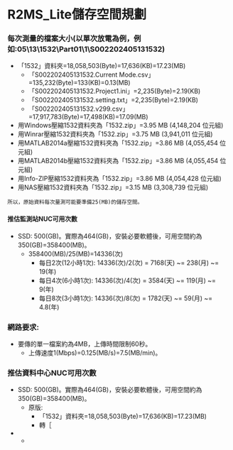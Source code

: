 # R2MS_Lite儲存空間規劃

### 每次測量的檔案大小(以單次放電為例，例如:05\13\1532\Part01\1\S002202405131532)
+ 「1532」資料夾=18,058,503(Byte)=17,636(KB)=17.23(MB)
  + 「S002202405131532.Current Mode.csv」=135,232(Byte)=133(KB)=0.13(MB)
  + 「S002202405131532.Project1.ini」=2,235(Byte)=2.19(KB)
  + 「S002202405131532.setting.txt」=2,235(Byte)=2.19(KB)
  + 「S002202405131532.v299.csv」=17,917,783(Byte)=17,498(KB)=17.09(MB)
+ 用Windows壓縮1532資料夾為「1532.zip」=3.95 MB (4,148,204 位元組)
+ 用Winrar壓縮1532資料夾為「1532.zip」=3.75 MB (3,941,011 位元組)
+ 用MATLAB2014a壓縮1532資料夾為「1532.zip」=3.86 MB (4,055,454 位元組)
+ 用MATLAB2014b壓縮1532資料夾為「1532.zip」=3.86 MB (4,055,454 位元組)
+ 用Info-ZIP壓縮1532資料夾為「1532.zip」=3.86 MB (4,054,428 位元組)
+ 用NAS壓縮1532資料夾為「1532.zip」=3.15 MB (3,308,739 位元組)
```
所以，原始資料每次量測可能要準備25(MB)的儲存空間。
```

#### 推估監測站NUC可用次數
+ SSD: 500(GB)。實際為464(GB)，安裝必要軟體後，可用空間約為350(GB)=358400(MB)。
  + 358400(MB)/25(MB)=14336(次)
    + 每日2次(12小時1次): 14336(次)/2(次) = 7168(天) ~= 238(月) ~= 19(年)
    + 每日4次(6小時1次): 14336(次)/4(次) = 3584(天) ~= 119(月) ~= 9(年)
    + 每日8次(3小時1次): 14336(次)/8(次) = 1782(天) ~= 59(月) ~= 4.8(年)

### 網路要求:
+ 要傳的單一檔案約為4MB，上傳時間限制60秒。
  + 上傳速度1(Mbps)=0.125(MB/s)=7.5(MB/min)。

### 推估資料中心NUC可用次數
+ SSD: 500(GB)。實際為464(GB)，安裝必要軟體後，可用空間約為350(GB)=358400(MB)。
  + 原版:
    + 「1532」資料夾=18,058,503(Byte)=17,636(KB)=17.23(MB)
    + 轉［
+ 
  + 
